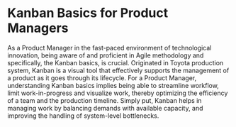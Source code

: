 # Kanban Basics for Product Managers

As a Product Manager in the fast-paced environment of technological innovation, being aware of and proficient in Agile methodology and specifically, the Kanban basics, is crucial. Originated in Toyota production system, Kanban is a visual tool that effectively supports the management of a product as it goes through its lifecycle. For a Product Manager, understanding Kanban basics implies being able to streamline workflow, limit work-in-progress and visualize work, thereby optimizing the efficiency of a team and the production timeline. Simply put, Kanban helps in managing work by balancing demands with available capacity, and improving the handling of system-level bottlenecks.